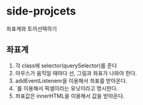 # side-projcets
좌표계와 토끼선택하기

## 좌표계
1. 각 class에 selector(querySelector)를 준다
2. 마우스가 움직일 때마다 선, 그림과 좌표가 나와야 한다.
3. addEventListenenr을 이용해서 좌표를 받아온다.
4. `를 이용해서 픽셀이라는 유닛이라고 명시한다.
5. 좌표값은 innerHTML을 이용해서 값을 받아온다.

